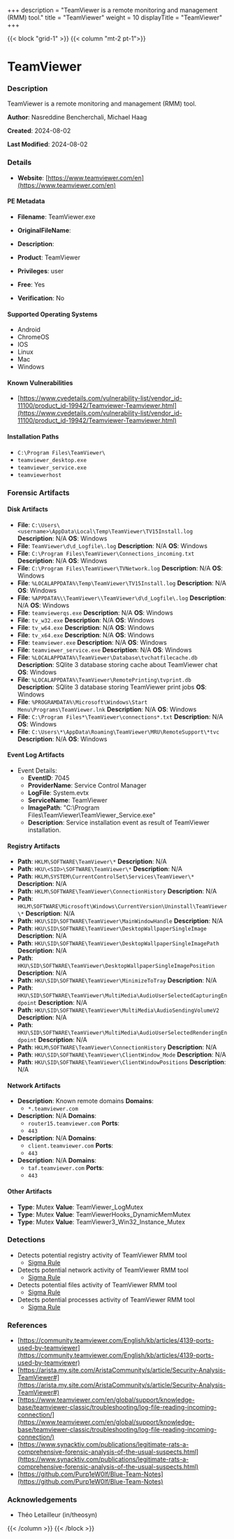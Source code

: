 +++
description = "TeamViewer is a remote monitoring and management (RMM) tool."
title = "TeamViewer"
weight = 10
displayTitle = "TeamViewer"
+++


{{< block "grid-1" >}}
{{< column "mt-2 pt-1">}}

# TeamViewer


### Description

TeamViewer is a remote monitoring and management (RMM) tool.


**Author**: Nasreddine Bencherchali, Michael Haag

**Created**: 2024-08-02

**Last Modified**: 2024-08-02

### Details

- **Website**: [https://www.teamviewer.com/en](https://www.teamviewer.com/en)

#### PE Metadata
- **Filename**: TeamViewer.exe
- **OriginalFileName**: 
- **Description**: 
- **Product**: TeamViewer

- **Privileges**: user

- **Free**: Yes

- **Verification**: No

#### Supported Operating Systems
- Android
- ChromeOS
- IOS
- Linux
- Mac
- Windows


#### Known Vulnerabilities
- [https://www.cvedetails.com/vulnerability-list/vendor_id-11100/product_id-19942/Teamviewer-Teamviewer.html](https://www.cvedetails.com/vulnerability-list/vendor_id-11100/product_id-19942/Teamviewer-Teamviewer.html)

#### Installation Paths
- `C:\Program Files\TeamViewer\`
- `teamviewer_desktop.exe`
- `teamviewer_service.exe`
- `teamviewerhost`

### Forensic Artifacts

#### Disk Artifacts
- **File**: `C:\Users\<username>\AppData\Local\Temp\TeamViewer\TV15Install.log`
  **Description**: N/A
  **OS**: Windows
- **File**: `TeamViewer\d\d_Logfile\.log`
  **Description**: N/A
  **OS**: Windows
- **File**: `C:\Program Files\TeamViewer\Connections_incoming.txt`
  **Description**: N/A
  **OS**: Windows
- **File**: `C:\Program Files\TeamViewer\TVNetwork.log`
  **Description**: N/A
  **OS**: Windows
- **File**: `%LOCALAPPDATA%\Temp\TeamViewer\TV15Install.log`
  **Description**: N/A
  **OS**: Windows
- **File**: `%APPDATA%\\TeamViewer\\TeamViewer\d\d_Logfile\.log`
  **Description**: N/A
  **OS**: Windows
- **File**: `teamviewerqs.exe`
  **Description**: N/A
  **OS**: Windows
- **File**: `tv_w32.exe`
  **Description**: N/A
  **OS**: Windows
- **File**: `tv_w64.exe`
  **Description**: N/A
  **OS**: Windows
- **File**: `tv_x64.exe`
  **Description**: N/A
  **OS**: Windows
- **File**: `teamviewer.exe`
  **Description**: N/A
  **OS**: Windows
- **File**: `teamviewer_service.exe`
  **Description**: N/A
  **OS**: Windows
- **File**: `%LOCALAPPDATA%\TeamViewer\Database\tvchatfilecache.db`
  **Description**: SQlite 3 database storing cache about TeamViewer chat
  **OS**: Windows
- **File**: `%LOCALAPPDATA%\TeamViewer\RemotePrinting\tvprint.db`
  **Description**: SQlite 3 database storing TeamViewer print jobs
  **OS**: Windows
- **File**: `%PROGRAMDATA%\Microsoft\Windows\Start Menu\Programs\TeamViewer.lnk`
  **Description**: N/A
  **OS**: Windows
- **File**: `C:\Program Files*\TeamViewer\connections*.txt`
  **Description**: N/A
  **OS**: Windows
- **File**: `C:\Users\*\AppData\Roaming\TeamViewer\MRU\RemoteSupport\*tvc`
  **Description**: N/A
  **OS**: Windows

#### Event Log Artifacts
- Event Details:
  - **EventID**: 7045
  - **ProviderName**: Service Control Manager
  - **LogFile**: System.evtx
  - **ServiceName**: TeamViewer
  - **ImagePath**: "C:\\Program Files\\TeamViewer\\TeamViewer_Service.exe"
  - **Description**: Service installation event as result of TeamViewer installation.

#### Registry Artifacts
- **Path**: `HKLM\SOFTWARE\TeamViewer\*`
  **Description**: N/A
- **Path**: `HKU\<SID>\SOFTWARE\TeamViewer\*`
  **Description**: N/A
- **Path**: `HKLM\SYSTEM\CurrentControlSet\Services\TeamViewer\*`
  **Description**: N/A
- **Path**: `HKLM\SOFTWARE\TeamViewer\ConnectionHistory`
  **Description**: N/A
- **Path**: `HKLM\SOFTWARE\Microsoft\Windows\CurrentVersion\Uninstall\TeamViewer\*`
  **Description**: N/A
- **Path**: `HKU\SID\SOFTWARE\TeamViewer\MainWindowHandle`
  **Description**: N/A
- **Path**: `HKU\SID\SOFTWARE\TeamViewer\DesktopWallpaperSingleImage`
  **Description**: N/A
- **Path**: `HKU\SID\SOFTWARE\TeamViewer\DesktopWallpaperSingleImagePath`
  **Description**: N/A
- **Path**: `HKU\SID\SOFTWARE\TeamViewer\DesktopWallpaperSingleImagePosition`
  **Description**: N/A
- **Path**: `HKU\SID\SOFTWARE\TeamViewer\MinimizeToTray`
  **Description**: N/A
- **Path**: `HKU\SID\SOFTWARE\TeamViewer\MultiMedia\AudioUserSelectedCapturingEndpoint`
  **Description**: N/A
- **Path**: `HKU\SID\SOFTWARE\TeamViewer\MultiMedia\AudioSendingVolumeV2`
  **Description**: N/A
- **Path**: `HKU\SID\SOFTWARE\TeamViewer\MultiMedia\AudioUserSelectedRenderingEndpoint`
  **Description**: N/A
- **Path**: `HKLM\SOFTWARE\TeamViewer\ConnectionHistory`
  **Description**: N/A
- **Path**: `HKU\SID\SOFTWARE\TeamViewer\ClientWindow_Mode`
  **Description**: N/A
- **Path**: `HKU\SID\SOFTWARE\TeamViewer\ClientWindowPositions`
  **Description**: N/A

#### Network Artifacts
- **Description**: Known remote domains  **Domains**:
    - `*.teamviewer.com`
- **Description**: N/A  **Domains**:
    - `router15.teamviewer.com`
  **Ports**:
    - `443`
- **Description**: N/A  **Domains**:
    - `client.teamviewer.com`
  **Ports**:
    - `443`
- **Description**: N/A  **Domains**:
    - `taf.teamviewer.com`
  **Ports**:
    - `443`

#### Other Artifacts
- **Type**: Mutex  **Value**: TeamViewer_LogMutex
- **Type**: Mutex  **Value**: TeamViewerHooks_DynamicMemMutex
- **Type**: Mutex  **Value**: TeamViewer3_Win32_Instance_Mutex

### Detections
- Detects potential registry activity of TeamViewer RMM tool
  - [Sigma Rule](https://github.com/magicsword-io/LOLRMM/blob/main/detections/sigma/teamviewer_registry_sigma.yml)
- Detects potential network activity of TeamViewer RMM tool
  - [Sigma Rule](https://github.com/magicsword-io/LOLRMM/blob/main/detections/sigma/teamviewer_network_sigma.yml)
- Detects potential files activity of TeamViewer RMM tool
  - [Sigma Rule](https://github.com/magicsword-io/LOLRMM/blob/main/detections/sigma/teamviewer_files_sigma.yml)
- Detects potential processes activity of TeamViewer RMM tool
  - [Sigma Rule](https://github.com/magicsword-io/LOLRMM/blob/main/detections/sigma/teamviewer_processes_sigma.yml)

### References
- [https://community.teamviewer.com/English/kb/articles/4139-ports-used-by-teamviewer](https://community.teamviewer.com/English/kb/articles/4139-ports-used-by-teamviewer)
- [https://arista.my.site.com/AristaCommunity/s/article/Security-Analysis-TeamViewer#](https://arista.my.site.com/AristaCommunity/s/article/Security-Analysis-TeamViewer#)
- [https://www.teamviewer.com/en/global/support/knowledge-base/teamviewer-classic/troubleshooting/log-file-reading-incoming-connection/](https://www.teamviewer.com/en/global/support/knowledge-base/teamviewer-classic/troubleshooting/log-file-reading-incoming-connection/)
- [https://www.synacktiv.com/publications/legitimate-rats-a-comprehensive-forensic-analysis-of-the-usual-suspects.html](https://www.synacktiv.com/publications/legitimate-rats-a-comprehensive-forensic-analysis-of-the-usual-suspects.html)
- [https://github.com/Purp1eW0lf/Blue-Team-Notes](https://github.com/Purp1eW0lf/Blue-Team-Notes)

### Acknowledgements
- Théo Letailleur (in/theosyn)

{{< /column >}}
{{< /block >}}
